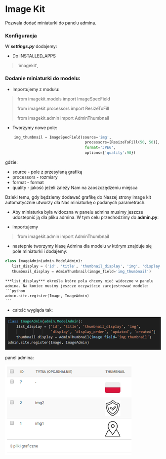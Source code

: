 # Image Kit

Pozwala dodać miniaturki do panelu admina.

### Konfiguracja

W ***settings.py*** dodajemy:

- Do INSTALLED_APPS 
> 'imagekit',

### Dodanie miniaturki do modelu:

- Importujemy z modułu:

>from imagekit.models import ImageSpecField
>
>from imagekit.processors import ResizeToFill
>
>from imagekit.admin import AdminThumbnail

- Tworzymy nowe pole:

```python
    img_thumbnail = ImageSpecField(source='img',
                                    processors=[ResizeToFill(50, 50)],
                                    format='JPEG',
                                    options={'quality':90})
```
 gdzie:
 - source - pole z przesyłaną grafiką
 - processors - rozmiary
 - format - format
 - quality - jakość jeżeli zależy Nam na zaoszczędzeniu miejsca
 
Dzieki temu, gdy będziemy dodawać grafikę do Naszej strony image kit automatycznie utworzy dla Nas miniaturkę o podanych parametrach.

- Aby miniaturka była widoczna w panelu admina musimy jeszcze udostepnić ją dla pliku admina. W tym celu przechodzimy do **admin.py**:

 - importujemy
 > from imagekit.admin import AdminThumbnail

 - nastepnie tworzymy klasę Admina dla modelu w którym znajduje się pole miniaturki i dodajemy:

 ```python
 class ImageAdmin(admin.ModelAdmin):
    list_display = ('id', 'title', 'thumbnail_display', 'img', 'display', 'display_order', 'updated', 'created')
    thumbnail_display = AdminThumbnail(image_field='img_thumbnail')
 ```
    ***list_display*** określa które pola chcemy mieć widoczne w panelu admina. Na koniec musimy jeszcze oczywiście zarejestrować modele:
    ```python
    admin.site.register(Image, ImageAdmin)
    ```
- całość wygląda tak:

![Image kit](../images/image_kit.png)

  panel admina:

![Image kit admin](../images/image_kit_admin.png)
